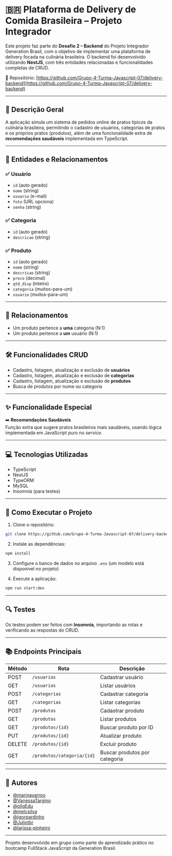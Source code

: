 # 🇧🇷 Plataforma de Delivery de Comida Brasileira – Projeto Integrador

Este projeto faz parte do **Desafio 2 – Backend** do Projeto Integrador Generation Brasil, com o objetivo de implementar uma plataforma de delivery focada na culinária brasileira. O backend foi desenvolvido utilizando **NestJS**, com três entidades relacionadas e funcionalidades completas de CRUD.

🔗 Repositório: [https://github.com/Grupo-4-Turma-Javascript-07/delivery-backend](https://github.com/Grupo-4-Turma-Javascript-07/delivery-backend)

---

## 📌 Descrição Geral

A aplicação simula um sistema de pedidos online de pratos típicos da culinária brasileira, permitindo o cadastro de usuários, categorias de pratos e os próprios pratos (produtos), além de uma funcionalidade extra de **recomendações saudáveis** implementada em TypeScript.

---

## 🧾 Entidades e Relacionamentos

### ✅ Usuário
- `id` (auto gerado)
- `nome` (string)
- `usuario` (e-mail)
- `foto` (URL opciona)
- `senha` (string)

### ✅ Categoria
- `id` (auto gerado)
- `descricao` (string)

### ✅ Produto
- `id` (auto gerado)
- `nome` (string)
- `descricao` (string)
- `preco` (decimal)
- `qtd_disp` (inteiro)
- `categoria` (muitos-para-um)
- `usuario` (muitos-para-um)

---

## 🔗 Relacionamentos

- Um produto pertence a **uma** categoria (N:1)  
- Um produto pertence a **um** usuário (N:1)

---

## 🛠️ Funcionalidades CRUD

- Cadastro, listagem, atualização e exclusão de **usuários**
- Cadastro, listagem, atualização e exclusão de **categorias**
- Cadastro, listagem, atualização e exclusão de **produtos**
- Busca de produtos por nome ou categoria

---

## ✨ Funcionalidade Especial

➡️ **Recomendações Saudáveis**  
Função extra que sugere pratos brasileiros mais saudáveis, usando lógica implementada em JavaScript puro no *service*.

---

## 💻 Tecnologias Utilizadas

- TypeScript  
- NestJS  
- TypeORM  
- MySQL  
- Insomnia (para testes)

---

## 🚀 Como Executar o Projeto

1. Clone o repositório:
```bash
git clone https://github.com/Grupo-4-Turma-Javascript-07/delivery-backend.git
````

2. Instale as dependências:

```bash
npm install
```

3. Configure o banco de dados no arquivo `.env` (um modelo está disponível no projeto)

4. Execute a aplicação:

```bash
npm run start:dev
```

---

## 🔍 Testes

Os testes podem ser feitos com **Insomnia**, importando as rotas e verificando as respostas do CRUD.

---

## 📚 Endpoints Principais

| Método | Rota                       | Descrição                     |
| ------ | -------------------------- | ----------------------------- |
| POST   | `/usuarios`                | Cadastrar usuário             |
| GET    | `/usuarios`                | Listar usuários               |
| POST   | `/categorias`              | Cadastrar categoria           |
| GET    | `/categorias`              | Listar categorias             |
| POST   | `/produtos`                | Cadastrar produto             |
| GET    | `/produtos`                | Listar produtos               |
| GET    | `/produtos/{id}`           | Buscar produto por ID         |
| PUT    | `/produtos/{id}`           | Atualizar produto             |
| DELETE | `/produtos/{id}`           | Excluir produto               |
| GET    | `/produtos/categoria/{id}` | Buscar produtos por categoria |

---

## 👥 Autores

* [@marinavarroo](https://github.com/marinavarroo)
* [@VanessaTargino](https://github.com/VanessaTargino)
* [@oligEdu](https://github.com/oligEdu)
* [@melcsilva](https://github.com/melcsilva)
* [@igorpardinho](https://github.com/igorpardinho)
* [@Juliotbr](https://github.com/Juliotbr)
* [@larissa-pinheiro](https://github.com/larissa-pinheiro)

---

Projeto desenvolvido em grupo como parte do aprendizado prático no bootcamp FullStack JavaScript da Generation Brasil.


